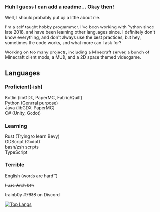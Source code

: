 ### Huh I guess I can add a readme... Okay then!
Well, I should probably put up a little about me.

I'm a self taught hobby programmer. I've been working with Python since late 2018, and have been learning other languages since.
I definitely don't know everything, and don't always use the best practices, but hey, sometimes the code works, and what more can I ask for?  
  
Working on too many projects, including a Minecraft server, a bunch of Minecraft client mods, a MUD, and a 2D space themed videogame.


## Languages 
### Proficient(-ish)
Kotlin (libGDX, PaperMC, Fabric/Quilt)  
Python (General purpose)   
Java (libGDX, PaperMC)  
C# (Unity, Godot)  
### Learning
Rust (Trying to learn Bevy)  
GDScript (Godot)  
bash/zsh scripts  
TypeScript  
### Terrible
English (words are hard:tm:)

~~I use Arch btw~~

trainb0y ~~#7688~~ on Discord 

[![Top Langs](https://github-readme-stats.vercel.app/api/top-langs/?username=trainb0y)](https://github.com/anuraghazra/github-readme-stats)

